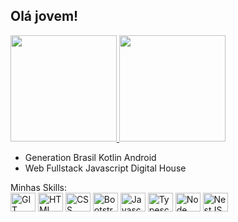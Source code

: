 ## Olá jovem!

<div >
    <a href="https://github.com/MatheusCortez">
        <img height="170em"   src="https://github-readme-stats.vercel.app/api/top-langs/?username=MatheusCortez&llangs_count=8&theme=dark&layout=compact">
        <img  height="170em"   src="https://github-readme-stats.vercel.app/api?username=MatheusCortez&theme=merko">     
    </a>

-  Generation Brasil Kotlin Android
- Web Fullstack Javascript Digital House

</div>
  

<div>
         Minhas Skills:<br/>
    <img height="30" width="40" src="https://cdn.jsdelivr.net/gh/devicons/devicon/icons/git/git-original.svg" alt="GIT logo">
       <img height="30" width="40" src="https://cdn.jsdelivr.net/gh/devicons/devicon/icons/html5/html5-original.svg" alt="HTML logo">
    <img height="30" width="40" src="https://cdn.jsdelivr.net/gh/devicons/devicon/icons/css3/css3-original.svg" alt="CSS logo">
     <img height="30" width="40" src="https://cdn.jsdelivr.net/gh/devicons/devicon/icons/bootstrap/bootstrap-plain.svg" alt="Bootstrap logo">
    <img height="30" width="40" src="https://cdn.jsdelivr.net/gh/devicons/devicon/icons/javascript/javascript-original.svg" alt="Javascript logo">
       <img height="30" width="40" src="https://cdn.jsdelivr.net/gh/devicons/devicon/icons/typescript/typescript-original.svg" alt="Typescrypt logo">
     <img height="30" width="40" src="https://cdn.jsdelivr.net/gh/devicons/devicon/icons/nodejs/nodejs-original.svg" alt="Node logo">
     <img height="30" width="40" src="https://cdn.jsdelivr.net/gh/devicons/devicon/icons/nestjs/nestjs-plain.svg" alt="NestJS">
      
   
</div>
